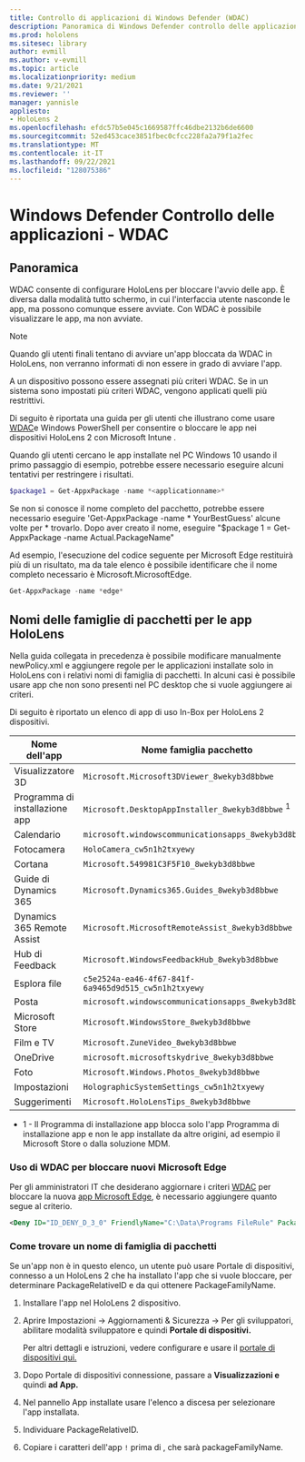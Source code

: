 ```yaml
---
title: Controllo di applicazioni di Windows Defender (WDAC)
description: Panoramica di Windows Defender controllo delle applicazioni e su come usarlo per gestire HoloLens dispositivi di realtà mista.
ms.prod: hololens
ms.sitesec: library
author: evmill
ms.author: v-evmill
ms.topic: article
ms.localizationpriority: medium
ms.date: 9/21/2021
ms.reviewer: ''
manager: yannisle
appliesto:
- HoloLens 2
ms.openlocfilehash: efdc57b5e045c1669587ffc46dbe2132b6de6600
ms.sourcegitcommit: 52ed453cace3851fbec0cfcc228fa2a79f1a2fec
ms.translationtype: MT
ms.contentlocale: it-IT
ms.lasthandoff: 09/22/2021
ms.locfileid: "128075386"
---
```

# <a name="windows-defender-application-control---wdac"></a>Windows Defender Controllo delle applicazioni - WDAC

## <a name="overview"></a>Panoramica

WDAC consente di configurare HoloLens per bloccare l'avvio delle app. È diversa dalla modalità tutto schermo, in cui l'interfaccia utente nasconde le app, ma possono comunque essere avviate. Con WDAC è possibile visualizzare le app, ma non avviate.

> [!NOTE]
> Quando gli utenti finali tentano di avviare un'app bloccata da WDAC in HoloLens, non verranno informati di non essere in grado di avviare l'app.

A un dispositivo possono essere assegnati più criteri WDAC. Se in un sistema sono impostati più criteri WDAC, vengono applicati quelli più restrittivi.

Di seguito è riportata una guida per gli utenti che illustrano come usare [WDAC](/mem/intune/configuration/custom-profile-hololens)e Windows PowerShell per consentire o bloccare le app nei dispositivi HoloLens 2 con Microsoft Intune .

Quando gli utenti cercano le app installate nel PC Windows 10 usando il primo passaggio di esempio, potrebbe essere necessario eseguire alcuni tentativi per restringere i risultati.

```powershell
$package1 = Get-AppxPackage -name *<applicationname>*
```

Se non si conosce il nome completo del pacchetto, potrebbe essere necessario eseguire 'Get-AppxPackage -name \* YourBestGuess' alcune volte per \* trovarlo. Dopo aver creato il nome, eseguire "$package 1 = Get-AppxPackage -name Actual.PackageName"

Ad esempio, l'esecuzione del codice seguente per Microsoft Edge restituirà più di un risultato, ma da tale elenco è possibile identificare che il nome completo necessario è Microsoft.MicrosoftEdge.

```powershell
Get-AppxPackage -name *edge*
```

## <a name="package-family-names-for-apps-on-hololens"></a>Nomi delle famiglie di pacchetti per le app HoloLens

Nella guida collegata in precedenza è possibile modificare manualmente newPolicy.xml e aggiungere regole per le applicazioni installate solo in HoloLens con i relativi nomi di famiglia di pacchetti. In alcuni casi è possibile usare app che non sono presenti nel PC desktop che si vuole aggiungere ai criteri.

Di seguito è riportato un elenco di app di uso In-Box per HoloLens 2 dispositivi.

| Nome dell'app                   | Nome famiglia pacchetto                                |
|----------------------------|----------------------------------------------------|
| Visualizzatore 3D                  | `Microsoft.Microsoft3DViewer_8wekyb3d8bbwe`          |
| Programma di installazione app              | `Microsoft.DesktopAppInstaller_8wekyb3d8bbwe` <sup>1</sup>         |
| Calendario                   | `microsoft.windowscommunicationsapps_8wekyb3d8bbwe`  |
| Fotocamera                     | `HoloCamera_cw5n1h2txyewy`                          |
| Cortana                    | `Microsoft.549981C3F5F10_8wekyb3d8bbwe`              |
| Guide di Dynamics 365        | `Microsoft.Dynamics365.Guides_8wekyb3d8bbwe`         |
| Dynamics 365 Remote Assist | `Microsoft.MicrosoftRemoteAssist_8wekyb3d8bbwe`      |
| Hub di Feedback               | `Microsoft.WindowsFeedbackHub_8wekyb3d8bbwe`         |
| Esplora file              | `c5e2524a-ea46-4f67-841f-6a9465d9d515_cw5n1h2txyewy` |
| Posta                       | `microsoft.windowscommunicationsapps_8wekyb3d8bbwe`  |
| Microsoft Store            | `Microsoft.WindowsStore_8wekyb3d8bbwe`               |
| Film e TV                | `Microsoft.ZuneVideo_8wekyb3d8bbwe`                  |
| OneDrive                   | `microsoft.microsoftskydrive_8wekyb3d8bbwe`          |
| Foto                     | `Microsoft.Windows.Photos_8wekyb3d8bbwe`             |
| Impostazioni                   | `HolographicSystemSettings_cw5n1h2txyewy`            |
| Suggerimenti                       | `Microsoft.HoloLensTips_8wekyb3d8bbwe`               |

- 1 - Il Programma di installazione app blocca solo l'app Programma di installazione app e non le app installate da altre origini, ad esempio il Microsoft Store o dalla soluzione MDM.

### <a name="using-wdac-to-block-new-microsoft-edge"></a>Uso di WDAC per bloccare nuovi Microsoft Edge

Per gli amministratori IT che desiderano aggiornare i criteri [WDAC](windows-defender-application-control-wdac.md) per bloccare la nuova [app Microsoft Edge](hololens-new-edge.md), è necessario aggiungere quanto segue al criterio.

```xml
<Deny ID="ID_DENY_D_3_0" FriendlyName="C:\Data\Programs FileRule" PackageVersion="65535.65535.65535.65535" FileName="msedge.exe" />
```

### <a name="how-to-find-a-package-family-name"></a>Come trovare un nome di famiglia di pacchetti

Se un'app non è in questo elenco, un utente può usare Portale di dispositivi, connesso a un HoloLens 2 che ha installato l'app che si vuole bloccare, per determinare PackageRelativeID e da qui ottenere PackageFamilyName.

1. Installare l'app nel HoloLens 2 dispositivo.

1. Aprire Impostazioni -> Aggiornamenti & Sicurezza -> Per gli sviluppatori, abilitare  modalità sviluppatore e quindi **Portale di dispositivi.**

   Per altri dettagli e istruzioni, vedere configurare e usare il [portale di dispositivi qui.](/windows/mixed-reality/develop/platform-capabilities-and-apis/using-the-windows-device-portal)

1. Dopo Portale di dispositivi connessione, passare a **Visualizzazioni e** quindi **ad App.**

1. Nel pannello App installate usare l'elenco a discesa per selezionare l'app installata.

1. Individuare PackageRelativeID.

1. Copiare i caratteri dell'app `!` prima di , che sarà packageFamilyName.
